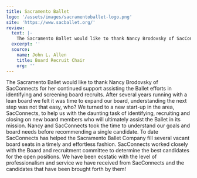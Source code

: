 ```yaml
---
title: Sacramento Ballet
logo: '/assets/images/sacramentoballet-logo.png'
site: 'https://www.sacballet.org/'  
review: 
  text: |-
    The Sacramento Ballet would like to thank Nancy Brodovsky of SacConnects for her continued support assisting the Ballet efforts in identifying and screening board recruits. After several years running with a lean board we felt it was time to expand our board, understanding the next step was not that easy, who? We turned to a new start-up in the area, SacConnects, to help us with the daunting task of identifying, recruiting and closing on new board members who will ultimately assist the Ballet in its mission. Nancy and SacConnects took the time to understand our goals and board needs before recommending a single candidate. To date SacConnects has helped the Sacramento Ballet Company fill several vacant board seats in a timely and effortless fashion. SacConnects worked closely with the Board and recruitment committee to determine the best candidates for the open positions. We have been ecstatic with the level of professionalism and service we have received from SacConnects and the candidates that have been brought forth by them! 
  excerpt: ''
  source:
    name: John L. Allen
    title: Board Recruit Chair
    org: ''
---
```

The Sacramento Ballet would like to thank Nancy Brodovsky of SacConnects for her continued support assisting the Ballet efforts in identifying and screening board recruits. After several years running with a lean board we felt it was time to expand our board, understanding the next step was not that easy, who? We turned to a new start-up in the area, SacConnects, to help us with the daunting task of identifying, recruiting and closing on new board members who will ultimately assist the Ballet in its mission. Nancy and SacConnects took the time to understand our goals and board needs before recommending a single candidate. To date SacConnects has helped the Sacramento Ballet Company fill several vacant board seats in a timely and effortless fashion. SacConnects worked closely with the Board and recruitment committee to determine the best candidates for the open positions. We have been ecstatic with the level of professionalism and service we have received from SacConnects and the candidates that have been brought forth by them!